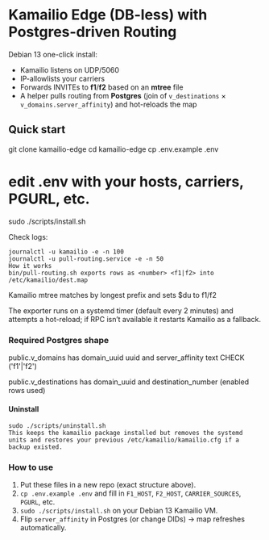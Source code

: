 # Kamailio Edge (DB-less) with Postgres-driven Routing

Debian 13 one-click install:
- Kamailio listens on UDP/5060
- IP-allowlists your carriers
- Forwards INVITEs to **f1**/**f2** based on an **mtree** file
- A helper pulls routing from **Postgres** (join of `v_destinations` × `v_domains.server_affinity`) and hot-reloads the map

## Quick start

git clone <your-repo-url> kamailio-edge
cd kamailio-edge
cp .env.example .env
# edit .env with your hosts, carriers, PGURL, etc.
sudo ./scripts/install.sh

Check logs:

```
journalctl -u kamailio -e -n 100
journalctl -u pull-routing.service -e -n 50
How it works
bin/pull-routing.sh exports rows as <number> <f1|f2> into /etc/kamailio/dest.map
```

Kamailio mtree matches by longest prefix and sets $du to f1/f2

The exporter runs on a systemd timer (default every 2 minutes) and attempts a hot-reload; if RPC isn’t available it restarts Kamailio as a fallback.

### Required Postgres shape
public.v_domains has domain_uuid uuid and server_affinity text CHECK ('f1'|'f2')

public.v_destinations has domain_uuid and destination_number (enabled rows used)

#### Uninstall
```
sudo ./scripts/uninstall.sh
This keeps the kamailio package installed but removes the systemd units and restores your previous /etc/kamailio/kamailio.cfg if a backup existed.
```

### How to use

1) Put these files in a new repo (exact structure above).  
2) `cp .env.example .env` and fill in `F1_HOST`, `F2_HOST`, `CARRIER_SOURCES`, `PGURL`, etc.  
3) `sudo ./scripts/install.sh` on your Debian 13 Kamailio VM.  
4) Flip `server_affinity` in Postgres (or change DIDs) → map refreshes automatically.